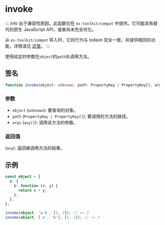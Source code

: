 # invoke

::: info
出于兼容性原因，此函数仅在 `es-toolkit/compat` 中提供。它可能具有替代的原生 JavaScript API，或者尚未完全优化。

从 `es-toolkit/compat` 导入时，它的行为与 lodash 完全一致，并提供相同的功能，详情请见 [这里](../../../compatibility.md)。
:::

使用给定的参数在`object`的`path`处调用方法。

## 签名

```typescript
function invoke(object: unknown, path: PropertyKey | PropertyKey[], args: any[]): any;
```

### 参数

- `object` (`unknown`): 要查询的对象。
- `path` (`PropertyKey | PropertyKey[]`): 要调用的方法的路径。
- `args` (`any[]`): 调用该方法的参数。

### 返回值

(`any`): 返回被调用方法的结果。

## 示例

```typescript
const object = {
  a: {
    b: function (x, y) {
      return x + y;
    },
  },
};

invoke(object, 'a.b', [1, 2]); // => 3
invoke(object, ['a', 'b'], [1, 2]); // => 3
```
